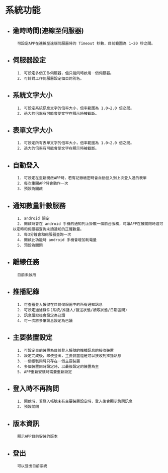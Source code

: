 # 系統功能

* ## 逾時時間(連線至伺服器)

        可設定APP在連線至遠端伺服器時的 Timeout 秒數，目前範圍為 1~20 秒之間。

* ## 伺服器設定

        1. 可設定多個工作伺服器，但只能同時啟用一個伺服器。
        2. 可針對工作伺服器設定個自的別名。

* ## 系統文字大小

        1. 可設定系統訊息文字的倍率大小，倍率範圍為 1.0~2.0 倍之間。
        2. 過大的倍率有可能會使文字在顯示時被截斷。

* ## 表單文字大小

        1. 可設定所有表單文字的倍率大小，倍率範圍為 1.0~2.0 倍之間。
        2. 過大的倍率有可能會使文字在顯示時被截斷。

* ## 自動登入

        1. 可設定在重新開啟APP時，若有記錄帳密時會自動登入到上次登入過的表單
        2. 每次重開APP時會動作一次
        3. 預設為開啟

* ## 通知數量計數服務

        1. android 限定
        2. 開啟時會在 android 手機的通知列上掛載一個前台服務，可讓APP在被關閉時還可以定時和伺服器查詢未讀通知的正確數量。
        3. 每3分鐘會和伺服器查詢一次
        4. 開啟此功能時 android 手機會增加耗電量
        5. 預設為關閉

* ## 離線任務

        目前未啟用

* ## 推播記錄

        1. 可查看登入帳號在目前伺服器中的所有通知訊息
        2. 可設定過濾條件(系統/推播人/發送狀態/讀取狀態/日期區間)
        3. 訊息讀取後會設定為已讀
        4. 可一次將多筆訊息設定為已讀

* ## 主要裝置設定

        1. 可設定目前裝置為目前登入帳號的推播訊息的接收裝置
        2. 設定完成後，即使登出，主要裝置還是可以接收到推播訊息
        3. 一個帳號同時只存在一個主要裝置
        4. 多個裝置同時設定時，以最後設定的裝置為主
        5. APP重新安裝時需要重新設定

* ## 登入時不再詢問

        1. 開啟時，若登入帳號未有主要裝置設定時，登入後會顯示詢問訊息
        2. 預設關閉

* ## 版本資訊

        顯示APP目前安裝的版本

* ## 登出

        可以登出目前系統
